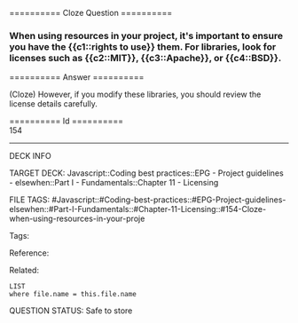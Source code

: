 ========== Cloze Question ==========

###  When using resources in your project, it's important to ensure you have the {{c1::rights to use}} them. For libraries, look for licenses such as {{c2::MIT}}, {{c3::Apache}}, or {{c4::BSD}}.  

========== Answer ==========  

(Cloze) However, if you modify these libraries, you should review the license details carefully.

========== Id ==========  
154

---

DECK INFO

TARGET DECK: Javascript::Coding best practices::EPG - Project guidelines - elsewhen::Part I - Fundamentals::Chapter 11 - Licensing

FILE TAGS: #Javascript::#Coding-best-practices::#EPG-Project-guidelines-elsewhen::#Part-I-Fundamentals::#Chapter-11-Licensing::#154-Cloze-when-using-resources-in-your-proje

Tags:

Reference:

Related:

```dataview
LIST
where file.name = this.file.name
````
QUESTION STATUS: Safe to store
